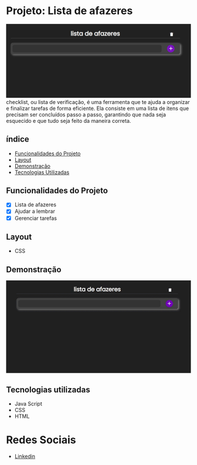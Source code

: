 # Projeto: Lista de afazeres
![LabelCalculadora](/assets/todolist.png)
checklist, ou lista de verificação, é uma ferramenta que te ajuda a organizar e finalizar tarefas de forma eficiente. Ela consiste em uma lista de itens que precisam ser concluídos passo a passo, garantindo que nada seja esquecido e que tudo seja feito da maneira correta.

## índice
- <a href="#funcionalidades-do-projeto">Funcionalidades do Projeto</a>
- <a href="#Layout">Layout<a>
- <a href="#demonstração">Demonstração<a>
- <a href="#tecnologias-utilizadas">Tecnologias Utilizadas<a>

## Funcionalidades do Projeto
- [x] Lista de afazeres
- [x] Ajudar a lembrar
- [x] Gerenciar tarefas

## Layout
- CSS
<!--"Imagens"-->

## Demonstração
![Link demonstraçãoo](/assets/todolist.gif)

## Tecnologias utilizadas
- Java Script
- CSS
- HTML

<!--## Como rodar este o projeto?-->

<!--## Autores
<img> -->

# Redes Sociais

- [Linkedin](https://www.linkedin.com/in/luan-estifer-rodrigues-pereira-7577a2285/)

<!--## Proximos passos-->
